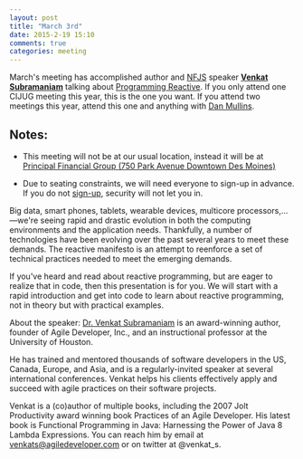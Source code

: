 ```yaml
---
layout: post
title: "March 3rd"
date: 2015-2-19 15:10
comments: true
categories: meeting
---
```

March's meeting has accomplished author and [NFJS] speaker  **[Venkat Subramaniam](venkat)** talking about [Programming Reactive]. If you only attend one CIJUG meeting this year, this is the one you want. If you attend two meetings this year, attend this one and anything with [Dan Mullins](dan).

## Notes:
* This meeting will not be at our usual location, instead it will be at
<a href="/assets/PrincipalCampusMap.pdf">Principal Financial
Group (750 Park Avenue Downtown Des Moines)</a>

* Due to seating constraints, we will need everyone to sign-up in
  advance. If you do not [sign-up], security will not let you in. 

Big data, smart phones, tablets, wearable devices, multicore processors,…—we're seeing rapid and drastic evolution in both the computing environments and the application needs. Thankfully, a number of technologies have been evolving over the past several years to meet these demands. The reactive manifesto is an attempt to reenforce a set of technical practices needed to meet the emerging demands.

If you've heard and read about reactive programming, but are eager to realize that in code, then this presentation is for you. We will start with a rapid introduction and get into code to learn about reactive programming, not in theory but with practical examples.

About the speaker:
[Dr. Venkat Subramaniam] is an award-winning author, founder of Agile Developer, Inc., and an instructional professor at the University of Houston.

He has trained and mentored thousands of software developers in the US, Canada, Europe, and Asia, and is a regularly-invited speaker at several international conferences. Venkat helps his clients effectively apply and succeed with agile practices on their software projects.

Venkat is a (co)author of multiple books, including the 2007 Jolt Productivity award winning book Practices of an Agile Developer. His latest book is Functional Programming in Java: Harnessing the Power of Java 8 Lambda Expressions. You can reach him by email at venkats@agiledeveloper.com or on twitter at @venkat_s.

[NFJS]: http://nofluffjuststuff.com/home/main
[Dr. Venkat Subramaniam]: https://twitter.com/venkat_s
[Programming Reactive]: https://gist.github.com/staltz/868e7e9bc2a7b8c1f754
[dan]: https://twitter.com/dmullins
[pfg]:/assets/PrincipalCampusMap.pdf
[sign-up]: http://www.aureusgroup.com/form/reactive-programming.aspx
